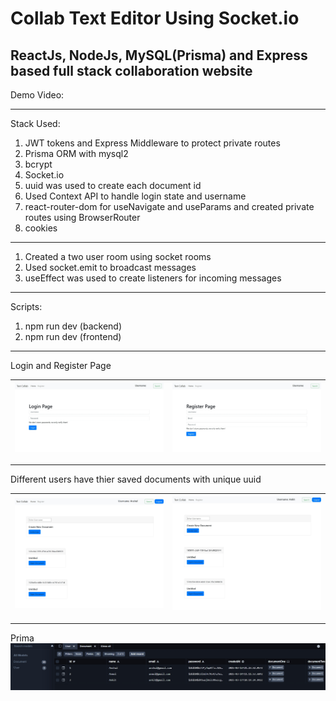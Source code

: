 # Collab Text Editor Using Socket.io

ReactJs, NodeJs, MySQL(Prisma) and Express based full stack collaboration website
---------------------------------------------------------------------------------
Demo Video:


---------------------------------------------------------------------------------
Stack Used:

1. JWT tokens and Express Middleware to protect private routes                               
2. Prisma ORM with mysql2
3. bcrypt
4. Socket.io
5. uuid was used to create each document id
6. Used Context API to handle login state and username
7. react-router-dom for useNavigate and useParams and created private routes using BrowserRouter
8. cookies

------------------

1. Created a two user room using socket rooms
2. Used socket.emit to broadcast messages
3. useEffect was used to create listeners for incoming messages 

------------------
Scripts:

1. npm run dev (backend)
2. npm run dev (frontend)

---

Login and Register Page


| ![Front Page](Screenshot2.jpeg) | ![New Ad Post](Screenshot3.jpeg) |
| --------------------------------- | ---------------------------------- |

---

Different users have thier saved documents with unique uuid


| ![New Ad Post](Screenshot1.jpeg) | ![New Ad Post](Screenshot4.jpeg) |
| ---------------------------------- | ---------------------------------- |

---

Prima
![Front Page](Screenshot5.jpeg)